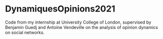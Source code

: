 # DynamiquesOpinions2021
Code from my internship at University College of London, supervised by Benjamin Guedj and Antoine Vendeville on the analysis of opinion dynamics on social networks.
